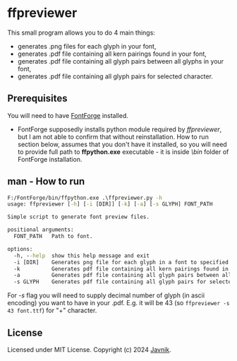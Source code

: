 # ffpreviewer
This small program allows you to do 4 main things:
  * generates .png files for each glyph in your font,
  * generates .pdf file containing all kern pairings found in your font,
  * generates .pdf file containing all glyph pairs between all glyphs in your font,
  * generates .pdf file containing all glyph pairs for selected character.

## Prerequisites
You will need to have [FontForge](https://fontforge.org/en-US/) installed.
  * FontForge supposedly installs python module required by *ffpreviewer*, but I am not able to confirm that without reinstallation. How to run section below, assumes that you don't have it installed, so you will need to provide full path to **ffpython.exe** executable - it is inside *\bin* folder of FontForge installation.

## man - How to run
```cmd
F:/FontForge/bin/ffpython.exe .\ffpreviewer.py -h
usage: ffpreviewer [-h] [-i [DIR]] [-k] [-a] [-s GLYPH] FONT_PATH

Simple script to generate font preview files.

positional arguments:
  FONT_PATH   Path to font.

options:
  -h, --help  show this help message and exit
  -i [DIR]    Generates png file for each glyph in a font to specified DIRectory (uses default folder 'glyphs' if not provided).
  -k          Generates pdf file containing all kern pairings found in a font.
  -a          Generates pdf file containing all glyph pairs between all glyphs in a font.
  -s GLYPH    Generates pdf file containing all glyph pairs for selected character. GLYPH = ascii encoded decimal number of selected glyph.
```

For *-s* flag you will need to supply decimal number of glyph (in ascii encoding) you want to have in your .pdf. E.g. it will be 43 (so `ffpreviewer -s 43 font.ttf`) for "+" character.

## License
Licensed under MIT License. 
Copyright (c) 2024 [Javnik](https://github.com/javnik36/).